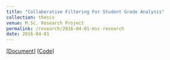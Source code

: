 ```yaml
---
title: "Collaborative Filtering For Student Grade Analysis"
collection: thesis
venue: M.Sc. Research Project
permalink: /research/2016-04-01-msc-research
date: 2016-04-01
---
```

\[[Document](files/Mufan_Li_MSc_Report.pdf)\] \[[Code](https://github.com/mufan-li/sg)\]

